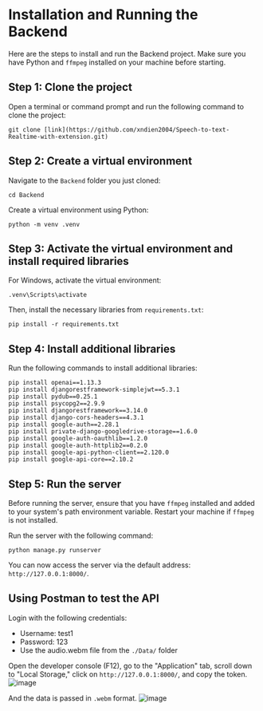 # Installation and Running the Backend

Here are the steps to install and run the Backend project. Make sure you have Python and `ffmpeg` installed on your machine before starting.

## Step 1: Clone the project

Open a terminal or command prompt and run the following command to clone the project:

```
git clone [link](https://github.com/xndien2004/Speech-to-text-Realtime-with-extension.git)
```

## Step 2: Create a virtual environment

Navigate to the `Backend` folder you just cloned:

```
cd Backend
```

Create a virtual environment using Python:

```
python -m venv .venv
```

## Step 3: Activate the virtual environment and install required libraries

For Windows, activate the virtual environment:

```
.venv\Scripts\activate
```

Then, install the necessary libraries from `requirements.txt`:

```
pip install -r requirements.txt
```

## Step 4: Install additional libraries

Run the following commands to install additional libraries:

```
pip install openai==1.13.3
pip install djangorestframework-simplejwt==5.3.1
pip install pydub==0.25.1
pip install psycopg2==2.9.9
pip install djangorestframework==3.14.0
pip install django-cors-headers==4.3.1
pip install google-auth==2.28.1
pip install private-django-googledrive-storage==1.6.0
pip install google-auth-oauthlib==1.2.0
pip install google-auth-httplib2==0.2.0
pip install google-api-python-client==2.120.0
pip install google-api-core==2.10.2
```

## Step 5: Run the server

Before running the server, ensure that you have `ffmpeg` installed and added to your system's path environment variable. Restart your machine if `ffmpeg` is not installed.

Run the server with the following command:

```
python manage.py runserver
```

You can now access the server via the default address: `http://127.0.0.1:8000/`.

## Using Postman to test the API
Login with the following credentials:
- Username: test1
- Password: 123
- Use the audio.webm file from the `./Data/` folder

Open the developer console (F12), go to the "Application" tab, scroll down to "Local Storage," click on `http://127.0.0.1:8000/`, and copy the token.
![image](https://github.com/Research-Product-Lab/Backend/assets/97231719/c844aa03-cb25-4c25-aefe-61b7c2d108c5)

And the data is passed in `.webm` format.
![image](https://github.com/Research-Product-Lab/Backend/assets/97231719/ac69a57e-4413-4ca0-90b4-bfa24edfba99)

